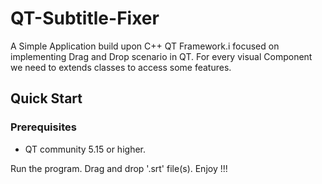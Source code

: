 # QT-Subtitle-Fixer
A Simple Application build upon C++ QT Framework.i focused on implementing Drag and Drop scenario in QT.
For every visual Component we need to extends classes to access some features.

## Quick Start
### Prerequisites
- QT community 5.15 or higher.

Run the program. Drag and drop '.srt' file(s). Enjoy !!!
